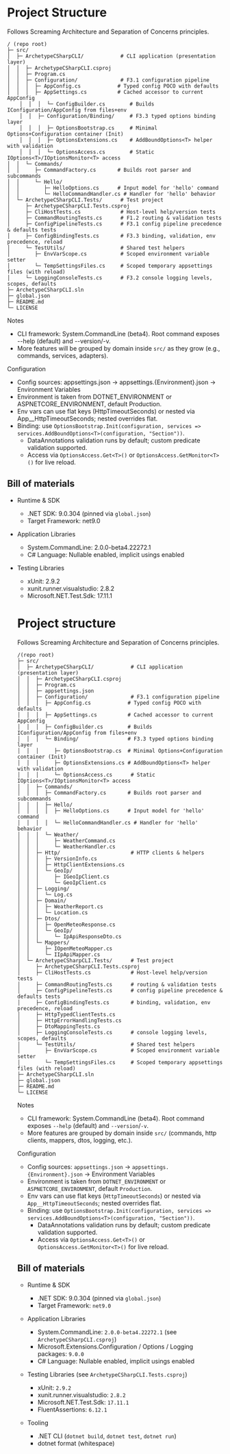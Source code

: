 # Project Structure

Follows Screaming Architecture and Separation of Concerns principles.

```
/ (repo root)
├─ src/
│  ├─ ArchetypeCSharpCLI/            # CLI application (presentation layer)
│  │  ├─ ArchetypeCSharpCLI.csproj
│  │  ├─ Program.cs
│  │  ├─ Configuration/              # F3.1 configuration pipeline
│  │  │  ├─ AppConfig.cs            # Typed config POCO with defaults
│  │  │  ├─ AppSettings.cs          # Cached accessor to current AppConfig
	│  │  │  └─ ConfigBuilder.cs        # Builds IConfiguration/AppConfig from files+env
	│  │  ├─ Configuration/Binding/     # F3.3 typed options binding layer
	│  │  │  ├─ OptionsBootstrap.cs     # Minimal Options+Configuration container (Init)
	│  │  │  ├─ OptionsExtensions.cs    # AddBoundOptions<T> helper with validation
	│  │  │  └─ OptionsAccess.cs        # Static IOptions<T>/IOptionsMonitor<T> access
│  │  └─ Commands/
│  │     ├─ CommandFactory.cs       # Builds root parser and subcommands
│  │     └─ Hello/
│  │        ├─ HelloOptions.cs      # Input model for 'hello' command
│  │        └─ HelloCommandHandler.cs # Handler for 'hello' behavior
│  └─ ArchetypeCSharpCLI.Tests/      # Test project
│     ├─ ArchetypeCSharpCLI.Tests.csproj
│     ├─ CliHostTests.cs             # Host-level help/version tests
│     ├─ CommandRoutingTests.cs      # F1.2 routing & validation tests
│     ├─ ConfigPipelineTests.cs      # F3.1 config pipeline precedence & defaults tests
│     ├─ ConfigBindingTests.cs       # F3.3 binding, validation, env precedence, reload
│     └─ TestUtils/                  # Shared test helpers
│        ├─ EnvVarScope.cs           # Scoped environment variable setter
│        └─ TempSettingsFiles.cs     # Scoped temporary appsettings files (with reload)
│     └─ LoggingConsoleTests.cs      # F3.2 console logging levels, scopes, defaults
├─ ArchetypeCSharpCLI.sln
├─ global.json
├─ README.md
└─ LICENSE
```

Notes
- CLI framework: System.CommandLine (beta4). Root command exposes --help (default) and --version/-v.
- More features will be grouped by domain inside `src/` as they grow (e.g., commands, services, adapters).

Configuration
- Config sources: appsettings.json -> appsettings.{Environment}.json -> Environment Variables
- Environment is taken from DOTNET_ENVIRONMENT or ASPNETCORE_ENVIRONMENT, default Production.
- Env vars can use flat keys (HttpTimeoutSeconds) or nested via App__HttpTimeoutSeconds; nested overrides flat.
 - Binding: use `OptionsBootstrap.Init(configuration, services => services.AddBoundOptions<T>(configuration, "Section"))`.
	 - DataAnnotations validation runs by default; custom predicate validation supported.
	 - Access via `OptionsAccess.Get<T>()` or `OptionsAccess.GetMonitor<T>()` for live reload.

## Bill of materials

- Runtime & SDK
	- .NET SDK: 9.0.304 (pinned via `global.json`)
	- Target Framework: net9.0

- Application Libraries
	- System.CommandLine: 2.0.0-beta4.22272.1
	- C# Language: Nullable enabled, implicit usings enabled

- Testing Libraries
	- xUnit: 2.9.2
	- xunit.runner.visualstudio: 2.8.2
	- Microsoft.NET.Test.Sdk: 17.11.1
	# Project structure

	Follows Screaming Architecture and Separation of Concerns principles.

	```text
	/(repo root)
	├─ src/
	│  ├─ ArchetypeCSharpCLI/            # CLI application (presentation layer)
	│  │  ├─ ArchetypeCSharpCLI.csproj
	│  │  ├─ Program.cs
	│  │  ├─ appsettings.json
	│  │  ├─ Configuration/              # F3.1 configuration pipeline
	│  │  │  ├─ AppConfig.cs            # Typed config POCO with defaults
	│  │  │  ├─ AppSettings.cs          # Cached accessor to current AppConfig
	│  │  │  ├─ ConfigBuilder.cs        # Builds IConfiguration/AppConfig from files+env
	│  │  │  └─ Binding/                # F3.3 typed options binding layer
	│  │  │     ├─ OptionsBootstrap.cs  # Minimal Options+Configuration container (Init)
	│  │  │     ├─ OptionsExtensions.cs # AddBoundOptions<T> helper with validation
	│  │  │     └─ OptionsAccess.cs      # Static IOptions<T>/IOptionsMonitor<T> access
	│  │  ├─ Commands/
	│  │  │  ├─ CommandFactory.cs       # Builds root parser and subcommands
	│  │  │  ├─ Hello/
	│  │  │  │  ├─ HelloOptions.cs      # Input model for 'hello' command
	│  │  │  │  └─ HelloCommandHandler.cs # Handler for 'hello' behavior
	│  │  │  └─ Weather/
	│  │  │     ├─ WeatherCommand.cs
	│  │  │     └─ WeatherHandler.cs
	│  │  ├─ Http/                       # HTTP clients & helpers
	│  │  │  ├─ VersionInfo.cs
	│  │  │  ├─ HttpClientExtensions.cs
	│  │  │  └─ GeoIp/
	│  │  │     ├─ IGeoIpClient.cs
	│  │  │     └─ GeoIpClient.cs
	│  │  ├─ Logging/
	│  │  │  └─ Log.cs
	│  │  ├─ Domain/
	│  │  │  ├─ WeatherReport.cs
	│  │  │  └─ Location.cs
	│  │  ├─ Dtos/
	│  │  │  ├─ OpenMeteoResponse.cs
	│  │  │  └─ GeoIp/
	│  │  │     └─ IpApiResponseDto.cs
	│  │  └─ Mappers/
	│  │     ├─ IOpenMeteoMapper.cs
	│  │     └─ IIpApiMapper.cs
	│  └─ ArchetypeCSharpCLI.Tests/      # Test project
	│     ├─ ArchetypeCSharpCLI.Tests.csproj
	│     ├─ CliHostTests.cs             # Host-level help/version tests
	│     ├─ CommandRoutingTests.cs      # routing & validation tests
	│     ├─ ConfigPipelineTests.cs      # config pipeline precedence & defaults tests
	│     ├─ ConfigBindingTests.cs       # binding, validation, env precedence, reload
	│     ├─ HttpTypedClientTests.cs
	│     ├─ HttpErrorHandlingTests.cs
	│     ├─ DtoMappingTests.cs
	│     ├─ LoggingConsoleTests.cs      # console logging levels, scopes, defaults
	│     └─ TestUtils/                  # Shared test helpers
	│        ├─ EnvVarScope.cs           # Scoped environment variable setter
	│        └─ TempSettingsFiles.cs     # Scoped temporary appsettings files (with reload)
	├─ ArchetypeCSharpCLI.sln
	├─ global.json
	├─ README.md
	└─ LICENSE
	```

	Notes
	- CLI framework: System.CommandLine (beta4). Root command exposes `--help` (default) and `--version`/`-v`.
	- More features are grouped by domain inside `src/` (commands, http clients, mappers, dtos, logging, etc.).

	Configuration
	- Config sources: `appsettings.json` -> `appsettings.{Environment}.json` -> Environment Variables
	- Environment is taken from `DOTNET_ENVIRONMENT` or `ASPNETCORE_ENVIRONMENT`, default `Production`.
	- Env vars can use flat keys (`HttpTimeoutSeconds`) or nested via `App__HttpTimeoutSeconds`; nested overrides flat.
	- Binding: use `OptionsBootstrap.Init(configuration, services => services.AddBoundOptions<T>(configuration, "Section"))`.
		- DataAnnotations validation runs by default; custom predicate validation supported.
		- Access via `OptionsAccess.Get<T>()` or `OptionsAccess.GetMonitor<T>()` for live reload.

	## Bill of materials

	- Runtime & SDK
		- .NET SDK: 9.0.304 (pinned via `global.json`)
		- Target Framework: `net9.0`

	- Application Libraries
		- System.CommandLine: `2.0.0-beta4.22272.1` (see `ArchetypeCSharpCLI.csproj`)
		- Microsoft.Extensions.Configuration / Options / Logging packages: `9.0.0`
		- C# Language: Nullable enabled, implicit usings enabled

	- Testing Libraries (see `ArchetypeCSharpCLI.Tests.csproj`)
		- xUnit: `2.9.2`
		- xunit.runner.visualstudio: `2.8.2`
		- Microsoft.NET.Test.Sdk: `17.11.1`
		- FluentAssertions: `6.12.1`

	- Tooling
		- .NET CLI (`dotnet build`, `dotnet test`, `dotnet run`)
		- dotnet format (whitespace)
